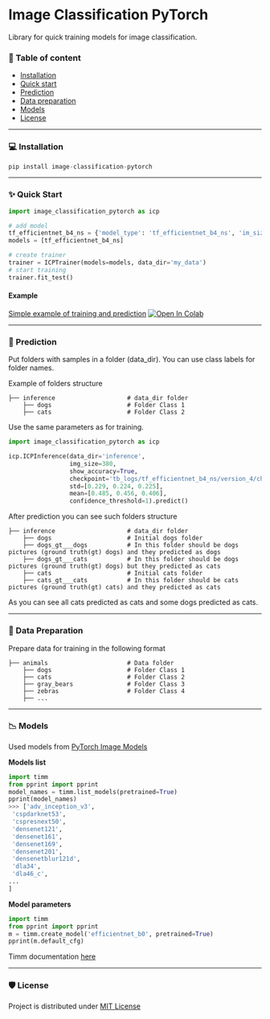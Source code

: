 # Image Classification PyTorch

Library for quick training models for image classification.


### :closed_book: Table of content
- [Installation](#installation)
- [Quick start](#quick-start)
- [Prediction](#prediction)
- [Data preparation](#data-preparation)
- [Models](#models)
- [License](#license)

---


### :computer: Installation <a name="installation"></a>

```python
pip install image-classification-pytorch
```
---

### ✨ Quick Start <a name="quick-start"></a>

```python
import image_classification_pytorch as icp

# add model
tf_efficientnet_b4_ns = {'model_type': 'tf_efficientnet_b4_ns', 'im_size': 380, 'im_size_test': 380, 'batch_size': 8, 'mean': [0.485, 0.456, 0.406], 'std': [0.229, 0.224, 0.225]}
models = [tf_efficientnet_b4_ns]

# create trainer
trainer = ICPTrainer(models=models, data_dir='my_data')
# start training
trainer.fit_test()
```

#### Example 
[Simple example of training and prediction](https://github.com/denred0/image_classification_pytorch/blob/master/examples/image_classification_pytorch_get_started.ipynb) [![Open In Colab](https://colab.research.google.com/assets/colab-badge.svg)](https://colab.research.google.com/drive/1M7oJDizCOrFTDJz0CaDy-ClvDMUvmlnv?usp=sharing)

---

### :telescope: Prediction <a name="prediction"></a>

Put folders with samples in a folder (data_dir). You can use class labels for folder names.

Example of folders structure

    ├── inference                    # data_dir folder
        ├── dogs                     # Folder Class 1
        ├── cats                     # Folder Class 2


Use the same parameters as for training.
```python
import image_classification_pytorch as icp

icp.ICPInference(data_dir='inference',
                 img_size=380,
                 show_accuracy=True,
                 checkpoint='tb_logs/tf_efficientnet_b4_ns/version_4/checkpoints/tf_efficientnet_b4_ns__epoch=2_val_loss=0.922_val_acc=0.830_val_f1_epoch=0.000.ckpt',
                 std=[0.229, 0.224, 0.225],
                 mean=[0.485, 0.456, 0.406],
                 confidence_threshold=1).predict()
```

After prediction you can see such folders structure

    ├── inference                    # data_dir folder
        ├── dogs                     # Initial dogs folder 
        ├── dogs_gt___dogs           # In this folder should be dogs pictures (ground truth(gt) dogs) and they predicted as dogs
        ├── dogs_gt___cats           # In this folder should be dogs pictures (ground truth(gt) dogs) but they predicted as cats
        ├── cats                     # Initial cats folder
        ├── cats_gt___cats           # In this folder should be cats pictures (ground truth(gt) cats) and they predicted as cats

As you can see all cats predicted as cats and some dogs predicted as cats. 

---

### :file_folder: Data Preparation <a name="data-preparation"></a>
Prepare data for training in the following format

    ├── animals                      # Data folder
        ├── dogs                     # Folder Class 1
        ├── cats                     # Folder Class 2
        ├── gray_bears               # Folder Class 3
        ├── zebras                   # Folder Class 4
        ├── ...
 
---
### :chart_with_downwards_trend: Models <a name="models"></a>
Used models from [PyTorch Image Models](https://github.com/rwightman/pytorch-image-models)

**Models list**
```python
import timm
from pprint import pprint
model_names = timm.list_models(pretrained=True)
pprint(model_names)
>>> ['adv_inception_v3',
 'cspdarknet53',
 'cspresnext50',
 'densenet121',
 'densenet161',
 'densenet169',
 'densenet201',
 'densenetblur121d',
 'dla34',
 'dla46_c',
...
]
```

**Model parameters**
```python
import timm
from pprint import pprint
m = timm.create_model('efficientnet_b0', pretrained=True)
pprint(m.default_cfg)
```

Timm documentation [here](https://rwightman.github.io/pytorch-image-models/)

---


### 🛡️ License <a name="license"></a>
Project is distributed under [MIT License](https://github.com/denred0/image_classification_pytorch/blob/master/LICENSE.txt)
